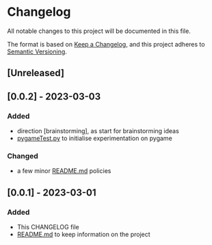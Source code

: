 # Changelog

All notable changes to this project will be documented in this file.

The format is based on [Keep a Changelog](https://keepachangelog.com/en/1.0.0/),
and this project adheres to [Semantic Versioning](https://semver.org/spec/v2.0.0.html).

## [Unreleased]

## [0.0.2] - 2023-03-03

### Added

- direction [brainstorming], as start for brainstorming ideas
- [pygameTest.py](https://github.com/Nanchuman/apcsp-performance-task/blob/adecd6f92b307d4d7888183a41a8184e12fa2f21/pygameTest.py) to initialise experimentation on pygame

### Changed

- a few minor [README.md](https://github.com/Nanchuman/apcsp-performance-task/blob/55e63548ec7ce13678e935accb2ce59445efe6d2/README.md) policies

## [0.0.1] - 2023-03-01

### Added

- This CHANGELOG file
- [README.md](https://github.com/Nanchuman/apcsp-performance-task/blob/55e63548ec7ce13678e935accb2ce59445efe6d2/README.md) to keep information on the project

